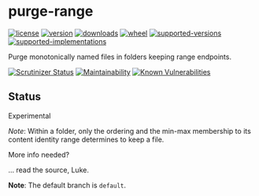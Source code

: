 # purge-range

[![license](https://img.shields.io/github/license/sthagen/python-purge_range.svg?style=flat)](https://github.com/sthagen/python-purge_range/blob/default/LICENSE)
[![version](https://img.shields.io/pypi/v/purge-range.svg?style=flat)](https://pypi.python.org/pypi/purge-range/)
[![downloads](https://img.shields.io/pypi/dm/purge-range.svg?style=flat)](https://pypi.python.org/pypi/purge-range/)
[![wheel](https://img.shields.io/pypi/wheel/purge-range.svg?style=flat)](https://pypi.python.org/pypi/purge-range/)
[![supported-versions](https://img.shields.io/pypi/pyversions/purge-range.svg?style=flat)](https://pypi.python.org/pypi/purge-range/)
[![supported-implementations](https://img.shields.io/pypi/implementation/purge-range.svg?style=flat)](https://pypi.python.org/pypi/purge-range/)

Purge monotonically named files in folders keeping range endpoints.

[![Scrutinizer Status](https://img.shields.io/scrutinizer/g/sthagen/python-purge_range/default.svg?style=flat)](https://scrutinizer-ci.com/g/sthagen/python-purge_range/)
[![Maintainability](https://api.codeclimate.com/v1/badges/16d1c0b14a250d972842/maintainability)](https://codeclimate.com/github/sthagen/python-purge_range/maintainability)
[![Known Vulnerabilities](https://snyk.io/test/github/sthagen/python-purge_range/badge.svg)](https://snyk.io/test/github/sthagen/python-purge_range/)

## Status
Experimental

*Note*: Within a folder, only the ordering and the min-max membership to its content identity range determines to keep a file.

More info needed?

... read the source, Luke.

**Note**: The default branch is `default`.
